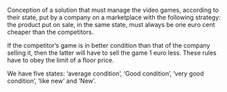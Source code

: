 
Conception of a solution that must manage the video games, according to their state, put by a company on a marketplace with the following strategy: the product put on sale, in the same state, must always be one euro cent cheaper than the competitors. 

If the competitor’s game is in better condition than that of the company selling it, then the latter will have to sell the game 1 euro less. These rules have to obey the limit of a floor price.

We have five states: ‘average condition’, ‘Good condition’, ‘very good condition’, ‘like new’ and ‘New’.
